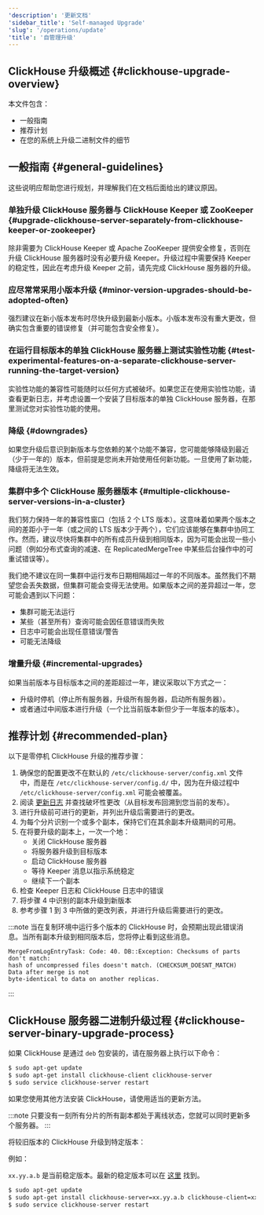 ```yaml
---
'description': '更新文档'
'sidebar_title': 'Self-managed Upgrade'
'slug': '/operations/update'
'title': '自管理升级'
---
```


## ClickHouse 升级概述 {#clickhouse-upgrade-overview}

本文件包含：
- 一般指南
- 推荐计划
- 在您的系统上升级二进制文件的细节

## 一般指南 {#general-guidelines}

这些说明应帮助您进行规划，并理解我们在文档后面给出的建议原因。

### 单独升级 ClickHouse 服务器与 ClickHouse Keeper 或 ZooKeeper {#upgrade-clickhouse-server-separately-from-clickhouse-keeper-or-zookeeper}
除非需要为 ClickHouse Keeper 或 Apache ZooKeeper 提供安全修复，否则在升级 ClickHouse 服务器时没有必要升级 Keeper。升级过程中需要保持 Keeper 的稳定性，因此在考虑升级 Keeper 之前，请先完成 ClickHouse 服务器的升级。

### 应尽常常采用小版本升级 {#minor-version-upgrades-should-be-adopted-often}
强烈建议在新小版本发布时尽快升级到最新小版本。小版本发布没有重大更改，但确实包含重要的错误修复（并可能包含安全修复）。

### 在运行目标版本的单独 ClickHouse 服务器上测试实验性功能 {#test-experimental-features-on-a-separate-clickhouse-server-running-the-target-version}

实验性功能的兼容性可能随时以任何方式被破坏。如果您正在使用实验性功能，请查看更新日志，并考虑设置一个安装了目标版本的单独 ClickHouse 服务器，在那里测试您对实验性功能的使用。

### 降级 {#downgrades}
如果您升级后意识到新版本与您依赖的某个功能不兼容，您可能能够降级到最近（少于一年的）版本，但前提是您尚未开始使用任何新功能。一旦使用了新功能，降级将无法生效。

### 集群中多个 ClickHouse 服务器版本 {#multiple-clickhouse-server-versions-in-a-cluster}

我们努力保持一年的兼容性窗口（包括 2 个 LTS 版本）。这意味着如果两个版本之间的差距小于一年（或之间的 LTS 版本少于两个），它们应该能够在集群中协同工作。然而，建议尽快将集群中的所有成员升级到相同版本，因为可能会出现一些小问题（例如分布式查询的减速、在 ReplicatedMergeTree 中某些后台操作中的可重试错误等）。

我们绝不建议在同一集群中运行发布日期相隔超过一年的不同版本。虽然我们不期望您会丢失数据，但集群可能会变得无法使用。如果版本之间的差异超过一年，您可能会遇到以下问题：

- 集群可能无法运行
- 某些（甚至所有）查询可能会因任意错误而失败
- 日志中可能会出现任意错误/警告
- 可能无法降级

### 增量升级 {#incremental-upgrades}

如果当前版本与目标版本之间的差距超过一年，建议采取以下方式之一：
- 升级时停机（停止所有服务器，升级所有服务器，启动所有服务器）。
- 或者通过中间版本进行升级（一个比当前版本新但少于一年版本的版本）。

## 推荐计划 {#recommended-plan}

以下是零停机 ClickHouse 升级的推荐步骤：

1. 确保您的配置更改不在默认的 `/etc/clickhouse-server/config.xml` 文件中，而是在 `/etc/clickhouse-server/config.d/` 中，因为在升级过程中 `/etc/clickhouse-server/config.xml` 可能会被覆盖。
2. 阅读 [更新日志](/whats-new/changelog/index.md) 并查找破坏性更改（从目标发布回溯到您当前的发布）。
3. 进行升级前可进行的更新，并列出升级后需要进行的更改。
4. 为每个分片识别一个或多个副本，保持它们在其余副本升级期间的可用。
5. 在将要升级的副本上，一次一个地：
   - 关闭 ClickHouse 服务器
   - 将服务器升级到目标版本
   - 启动 ClickHouse 服务器
   - 等待 Keeper 消息以指示系统稳定
   - 继续下一个副本
6. 检查 Keeper 日志和 ClickHouse 日志中的错误
7. 将步骤 4 中识别的副本升级到新版本
8. 参考步骤 1 到 3 中所做的更改列表，并进行升级后需要进行的更改。

:::note
当在复制环境中运行多个版本的 ClickHouse 时，会预期出现此错误消息。当所有副本升级到相同版本后，您将停止看到这些消息。
```text
MergeFromLogEntryTask: Code: 40. DB::Exception: Checksums of parts don't match:
hash of uncompressed files doesn't match. (CHECKSUM_DOESNT_MATCH)  Data after merge is not
byte-identical to data on another replicas.
```
:::


## ClickHouse 服务器二进制升级过程 {#clickhouse-server-binary-upgrade-process}

如果 ClickHouse 是通过 `deb` 包安装的，请在服务器上执行以下命令：

```bash
$ sudo apt-get update
$ sudo apt-get install clickhouse-client clickhouse-server
$ sudo service clickhouse-server restart
```

如果您使用其他方法安装 ClickHouse，请使用适当的更新方法。

:::note
只要没有一刻所有分片的所有副本都处于离线状态，您就可以同时更新多个服务器。
:::

将较旧版本的 ClickHouse 升级到特定版本：

例如：

`xx.yy.a.b` 是当前稳定版本。最新的稳定版本可以在 [这里](https://github.com/ClickHouse/ClickHouse/releases) 找到。

```bash
$ sudo apt-get update
$ sudo apt-get install clickhouse-server=xx.yy.a.b clickhouse-client=xx.yy.a.b clickhouse-common-static=xx.yy.a.b
$ sudo service clickhouse-server restart
```
